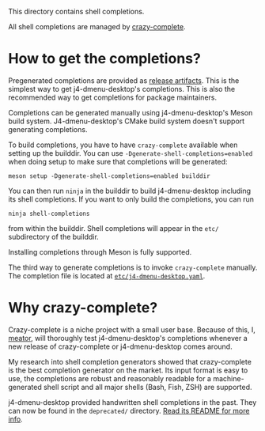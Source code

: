 This directory contains shell completions.

All shell completions are managed by
[crazy-complete](https://github.com/crazy-complete/crazy-complete).

# How to get the completions?
Pregenerated completions are provided as [release
artifacts](https://github.com/enkore/j4-dmenu-desktop/releases). This is the
simplest way to get j4-dmenu-desktop's completions. This is also the recommended
way to get completions for package maintainers.

Completions can be generated manually using j4-dmenu-desktop's Meson build
system. J4-dmenu-desktop's CMake build system doesn't support generating
completions.

To build completions, you have to have `crazy-complete` available when
setting up the builddir. You can use `-Dgenerate-shell-completions=enabled`
when doing setup to make sure that completions will be generated:

```
meson setup -Dgenerate-shell-completions=enabled builddir
```

You can then run `ninja` in the builddir to build j4-dmenu-desktop including
its shell completions. If you want to only build the completions, you can run

```
ninja shell-completions
```

from within the builddir. Shell completions will appear in the `etc/`
subdirectory of the builddir.

Installing completions through Meson is fully supported.

The third way to generate completions is to invoke `crazy-complete` manually.
The completion file is located at
[`etc/j4-dmenu-desktop.yaml`](../j4-dmenu-desktop.yaml).

# Why crazy-complete?
Crazy-complete is a niche project with a small user base. Because of this, I,
[meator](https://github.com/meator), will thoroughly test j4-dmenu-desktop's
completions whenever a new release of crazy-complete or j4-dmenu-desktop comes
around.

My research into shell completion generators showed that crazy-complete is the
best completion generator on the market. Its input format is easy to use, the
completions are robust and reasonably readable for a machine-generated shell
script and all major shells (Bash, Fish, ZSH) are supported.

j4-dmenu-desktop provided handwritten shell completions in the past. They can
now be found in the `deprecated/` directory. [Read its README for more
info](deprecated/README.md).
